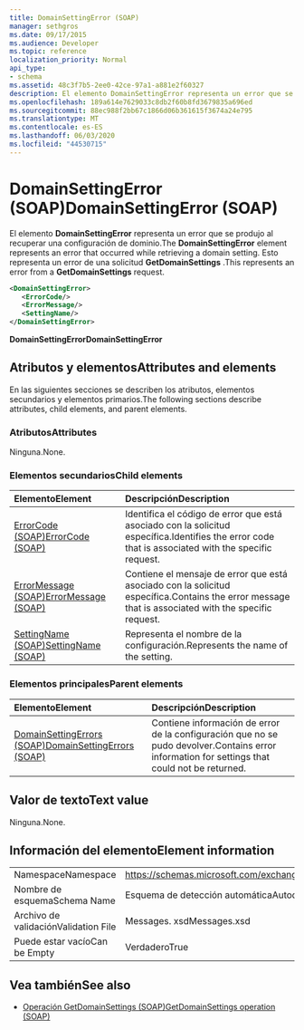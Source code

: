 ```yaml
---
title: DomainSettingError (SOAP)
manager: sethgros
ms.date: 09/17/2015
ms.audience: Developer
ms.topic: reference
localization_priority: Normal
api_type:
- schema
ms.assetid: 48c3f7b5-2ee0-42ce-97a1-a881e2f60327
description: El elemento DomainSettingError representa un error que se produjo al recuperar una configuración de dominio. Esto representa un error de una solicitud GetDomainSettings.
ms.openlocfilehash: 189a614e7629033c8db2f60b8fd3679835a696ed
ms.sourcegitcommit: 88ec988f2bb67c1866d06b361615f3674a24e795
ms.translationtype: MT
ms.contentlocale: es-ES
ms.lasthandoff: 06/03/2020
ms.locfileid: "44530715"
---
```

# <a name="domainsettingerror-soap"></a><span data-ttu-id="90879-104">DomainSettingError (SOAP)</span><span class="sxs-lookup"><span data-stu-id="90879-104">DomainSettingError (SOAP)</span></span>

<span data-ttu-id="90879-105">El elemento **DomainSettingError** representa un error que se produjo al recuperar una configuración de dominio.</span><span class="sxs-lookup"><span data-stu-id="90879-105">The **DomainSettingError** element represents an error that occurred while retrieving a domain setting.</span></span> <span data-ttu-id="90879-106">Esto representa un error de una solicitud **GetDomainSettings** .</span><span class="sxs-lookup"><span data-stu-id="90879-106">This represents an error from a **GetDomainSettings** request.</span></span> 
  
```XML
<DomainSettingError>
   <ErrorCode/>
   <ErrorMessage/>
   <SettingName/>
</DomainSettingError>
```

 <span data-ttu-id="90879-107">**DomainSettingError**</span><span class="sxs-lookup"><span data-stu-id="90879-107">**DomainSettingError**</span></span>
## <a name="attributes-and-elements"></a><span data-ttu-id="90879-108">Atributos y elementos</span><span class="sxs-lookup"><span data-stu-id="90879-108">Attributes and elements</span></span>

<span data-ttu-id="90879-109">En las siguientes secciones se describen los atributos, elementos secundarios y elementos primarios.</span><span class="sxs-lookup"><span data-stu-id="90879-109">The following sections describe attributes, child elements, and parent elements.</span></span>
  
### <a name="attributes"></a><span data-ttu-id="90879-110">Atributos</span><span class="sxs-lookup"><span data-stu-id="90879-110">Attributes</span></span>

<span data-ttu-id="90879-111">Ninguna.</span><span class="sxs-lookup"><span data-stu-id="90879-111">None.</span></span>
  
### <a name="child-elements"></a><span data-ttu-id="90879-112">Elementos secundarios</span><span class="sxs-lookup"><span data-stu-id="90879-112">Child elements</span></span>

|<span data-ttu-id="90879-113">**Elemento**</span><span class="sxs-lookup"><span data-stu-id="90879-113">**Element**</span></span>|<span data-ttu-id="90879-114">**Descripción**</span><span class="sxs-lookup"><span data-stu-id="90879-114">**Description**</span></span>|
|:-----|:-----|
|[<span data-ttu-id="90879-115">ErrorCode (SOAP)</span><span class="sxs-lookup"><span data-stu-id="90879-115">ErrorCode (SOAP)</span></span>](errorcode-soap.md) <br/> |<span data-ttu-id="90879-116">Identifica el código de error que está asociado con la solicitud específica.</span><span class="sxs-lookup"><span data-stu-id="90879-116">Identifies the error code that is associated with the specific request.</span></span>  <br/> |
|[<span data-ttu-id="90879-117">ErrorMessage (SOAP)</span><span class="sxs-lookup"><span data-stu-id="90879-117">ErrorMessage (SOAP)</span></span>](errormessage-soap.md) <br/> |<span data-ttu-id="90879-118">Contiene el mensaje de error que está asociado con la solicitud específica.</span><span class="sxs-lookup"><span data-stu-id="90879-118">Contains the error message that is associated with the specific request.</span></span>  <br/> |
|[<span data-ttu-id="90879-119">SettingName (SOAP)</span><span class="sxs-lookup"><span data-stu-id="90879-119">SettingName (SOAP)</span></span>](settingname-soap.md) <br/> |<span data-ttu-id="90879-120">Representa el nombre de la configuración.</span><span class="sxs-lookup"><span data-stu-id="90879-120">Represents the name of the setting.</span></span>  <br/> |
   
### <a name="parent-elements"></a><span data-ttu-id="90879-121">Elementos principales</span><span class="sxs-lookup"><span data-stu-id="90879-121">Parent elements</span></span>

|<span data-ttu-id="90879-122">**Elemento**</span><span class="sxs-lookup"><span data-stu-id="90879-122">**Element**</span></span>|<span data-ttu-id="90879-123">**Descripción**</span><span class="sxs-lookup"><span data-stu-id="90879-123">**Description**</span></span>|
|:-----|:-----|
|[<span data-ttu-id="90879-124">DomainSettingErrors (SOAP)</span><span class="sxs-lookup"><span data-stu-id="90879-124">DomainSettingErrors (SOAP)</span></span>](domainsettingerrors-soap.md) <br/> |<span data-ttu-id="90879-125">Contiene información de error de la configuración que no se pudo devolver.</span><span class="sxs-lookup"><span data-stu-id="90879-125">Contains error information for settings that could not be returned.</span></span>  <br/> |
   
## <a name="text-value"></a><span data-ttu-id="90879-126">Valor de texto</span><span class="sxs-lookup"><span data-stu-id="90879-126">Text value</span></span>

<span data-ttu-id="90879-127">Ninguna.</span><span class="sxs-lookup"><span data-stu-id="90879-127">None.</span></span>
  
## <a name="element-information"></a><span data-ttu-id="90879-128">Información del elemento</span><span class="sxs-lookup"><span data-stu-id="90879-128">Element information</span></span>

|||
|:-----|:-----|
|<span data-ttu-id="90879-129">Namespace</span><span class="sxs-lookup"><span data-stu-id="90879-129">Namespace</span></span>  <br/> |https://schemas.microsoft.com/exchange/2010/Autodiscover  <br/> |
|<span data-ttu-id="90879-130">Nombre de esquema</span><span class="sxs-lookup"><span data-stu-id="90879-130">Schema Name</span></span>  <br/> |<span data-ttu-id="90879-131">Esquema de detección automática</span><span class="sxs-lookup"><span data-stu-id="90879-131">Autodiscover schema</span></span>  <br/> |
|<span data-ttu-id="90879-132">Archivo de validación</span><span class="sxs-lookup"><span data-stu-id="90879-132">Validation File</span></span>  <br/> |<span data-ttu-id="90879-133">Messages. xsd</span><span class="sxs-lookup"><span data-stu-id="90879-133">Messages.xsd</span></span>  <br/> |
|<span data-ttu-id="90879-134">Puede estar vacío</span><span class="sxs-lookup"><span data-stu-id="90879-134">Can be Empty</span></span>  <br/> |<span data-ttu-id="90879-135">Verdadero</span><span class="sxs-lookup"><span data-stu-id="90879-135">True</span></span>  <br/> |
   
## <a name="see-also"></a><span data-ttu-id="90879-136">Vea también</span><span class="sxs-lookup"><span data-stu-id="90879-136">See also</span></span>

- [<span data-ttu-id="90879-137">Operación GetDomainSettings (SOAP)</span><span class="sxs-lookup"><span data-stu-id="90879-137">GetDomainSettings operation (SOAP)</span></span>](getdomainsettings-operation-soap.md)


